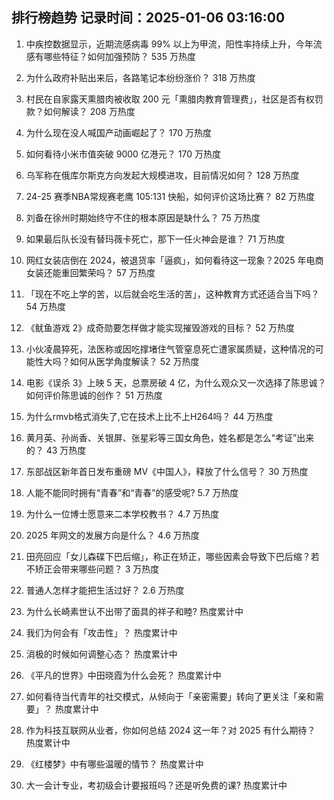 
## 排行榜趋势 记录时间：2025-01-06 03:16:00
  
  1. 中疾控数据显示，近期流感病毒 99% 以上为甲流，阳性率持续上升，今年流感有哪些特征？如何加强预防？ 535 万热度
    
  2. 为什么政府补贴出来后，各路笔记本纷纷涨价？ 318 万热度
    
  3. 村民在自家露天熏腊肉被收取 200 元「熏腊肉教育管理费」，社区是否有权罚款？如何解读？ 208 万热度
    
  4. 为什么现在没人喊国产动画崛起了？ 170 万热度
    
  5. 如何看待小米市值突破 9000 亿港元？ 170 万热度
    
  6. 乌军称在俄库尔斯克方向发起大规模进攻，目前情况如何？ 128 万热度
    
  7. 24-25 赛季NBA常规赛老鹰 105:131 快船，如何评价这场比赛？ 82 万热度
    
  8. 刘备在徐州时期始终守不住的根本原因是缺什么？ 75 万热度
    
  9. 如果最后队长没有替玛薇卡死亡，那下一任火神会是谁？ 71 万热度
    
  10. 网红女装店倒在 2024，被退货率「逼疯」，如何看待这一现象？2025 年电商女装还能重回繁荣吗？ 57 万热度
    
  11. 「现在不吃上学的苦，以后就会吃生活的苦」，这种教育方式还适合当下吗？ 54 万热度
    
  12. 《鱿鱼游戏 2》成奇勋要怎样做才能实现摧毁游戏的目标？ 52 万热度
    
  13. 小伙凌晨猝死，法医称或因吃撑堵住气管窒息死亡遭家属质疑，这种情况的可能性大吗？如何从医学角度解读？ 52 万热度
    
  14. 电影《误杀 3》上映 5 天，总票房破 4 亿，为什么观众又一次选择了陈思诚？如何评价陈思诚的创作？ 51 万热度
    
  15. 为什么rmvb格式消失了,它在技术上比不上H264吗？ 44 万热度
    
  16. 黄月英、孙尚香、关银屏、张星彩等三国女角色，姓名都是怎么“考证”出来的？ 43 万热度
    
  17. 东部战区新年首日发布重磅 MV《中国人》，释放了什么信号？ 30 万热度
    
  18. 人能不能同时拥有“青春”和“青春”的感受呢? 5.7 万热度
    
  19. 为什么一位博士愿意来二本学校教书？ 4.7 万热度
    
  20. 2025 年网文的发展方向是什么？ 4.6 万热度
    
  21. 田亮回应「女儿森碟下巴后缩」，称正在矫正，哪些因素会导致下巴后缩？若不矫正会带来哪些问题？ 3 万热度
    
  22. 普通人怎样才能把生活过好？ 2.6 万热度
    
  23. 为什么长崎素世认不出带了面具的祥子和睦? 热度累计中
    
  24. 我们为何会有「攻击性」？ 热度累计中
    
  25. 消极的时候如何调整心态？ 热度累计中
    
  26. 《平凡的世界》中田晓霞为什么会死？ 热度累计中
    
  27. 如何看待当代青年的社交模式，从倾向于「亲密需要」转向了更关注「亲和需要」？ 热度累计中
    
  28. 作为科技互联网从业者，你如何总结 2024 这一年？对 2025 有什么期待？ 热度累计中
    
  29. 《红楼梦》中有哪些温暖的情节？ 热度累计中
    
  30. 大一会计专业，考初级会计要报班吗？还是听免费的课? 热度累计中
    